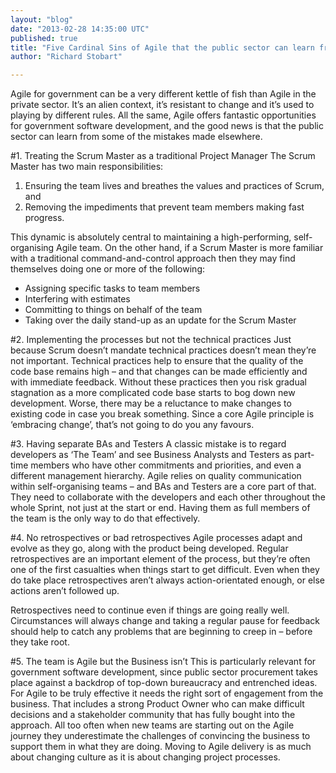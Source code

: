 ```yaml
---
layout: "blog"
date: "2013-02-28 14:35:00 UTC"
published: true
title: "Five Cardinal Sins of Agile that the public sector can learn from"
author: "Richard Stobart"

---
```


Agile for government can be a very different kettle of fish than Agile in the private sector. It’s an alien context, it’s resistant to change and it’s used to playing by different rules. All the same, Agile offers fantastic opportunities for government software development, and the good news is that the public sector can learn from some of the mistakes made elsewhere.  #1. Treating the Scrum Master as a traditional Project Manager The Scrum Master has two main responsibilities:  1) Ensuring the team lives and breathes the values and practices of Scrum, and 2) Removing the impediments that prevent team members making fast progress.  This dynamic is absolutely central to maintaining a high-performing, self-organising Agile team. On the other hand, if a Scrum Master is more familiar with a traditional command-and-control approach then they may find themselves doing one or more of the following:

- Assigning specific tasks to team members
- Interfering with estimates
- Committing to things on behalf of the team
- Taking over the daily stand-up as an update for the Scrum Master
  #2. Implementing the processes but not the technical practices Just because Scrum doesn’t mandate technical practices doesn’t mean they’re not important. Technical practices help to ensure that the quality of the code base remains high – and that changes can be made efficiently and with immediate feedback. Without these practices then you risk gradual stagnation as a more complicated code base starts to bog down new development. Worse, there may be a reluctance to make changes to existing code in case you break something. Since a core Agile principle is ‘embracing change’, that’s not going to do you any favours.  #3. Having separate BAs and Testers A classic mistake is to regard developers as ‘The Team’ and see Business Analysts and Testers as part-time members who have other commitments and priorities, and even a different management hierarchy. Agile relies on quality communication within self-organising teams – and BAs and Testers are a core part of that. They need to collaborate with the developers and each other throughout the whole Sprint, not just at the start or end. Having them as full members of the team is the only way to do that effectively.  #4. No retrospectives or bad retrospectives Agile processes adapt and evolve as they go, along with the product being developed. Regular retrospectives are an important element of the process, but they’re often one of the first casualties when things start to get difficult. Even when they do take place retrospectives aren’t always action-orientated enough, or else actions aren’t followed up.  Retrospectives need to continue even if things are going really well. Circumstances will always change and taking a regular pause for feedback should help to catch any problems that are beginning to creep in – before they take root.  #5. The team is Agile but the Business isn’t This is particularly relevant for government software development, since public sector procurement takes place against a backdrop of top-down bureaucracy and entrenched ideas. For Agile to be truly effective it needs the right sort of engagement from the business. That includes a strong Product Owner who can make difficult decisions and a stakeholder community that has fully bought into the approach. All too often when new teams are starting out on the Agile journey they underestimate the challenges of convincing the business to support them in what they are doing. Moving to Agile delivery is as much about changing culture as it is about changing project processes. 

